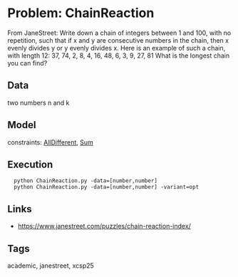 # Problem: ChainReaction

From JaneStreet:
    Write down a chain of integers between 1 and 100, with no repetition, such that if x and y are consecutive numbers in the chain,
    then x evenly divides y or y evenly divides x. Here is an example of such a chain, with length 12:
      37, 74, 2, 8, 4, 16, 48, 6, 3, 9, 27, 81
    What is the longest chain you can find?

## Data
  two numbers n and k

## Model
  constraints: [AllDifferent](https://pycsp.org/documentation/constraints/AllDifferent), [Sum](https://pycsp.org/documentation/constraints/Sum)

## Execution
```
  python ChainReaction.py -data=[number,number]
  python ChainReaction.py -data=[number,number] -variant=opt
```

## Links
  - https://www.janestreet.com/puzzles/chain-reaction-index/

## Tags
  academic, janestreet, xcsp25
